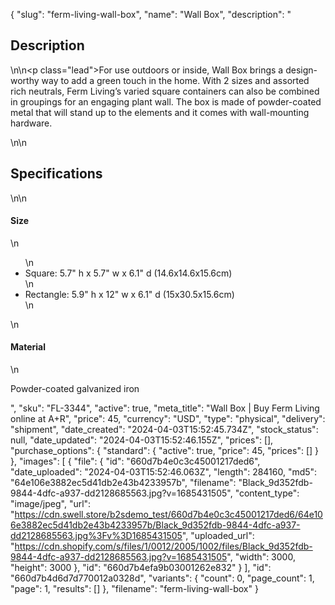 {
  "slug": "ferm-living-wall-box",
  "name": "Wall Box",
  "description": "<h2>Description</h2>\n<!-- split -->\n<p class=\"lead\">For use outdoors or inside, Wall Box brings a design-worthy way to add a green touch in the home. With 2 sizes and assorted rich neutrals, Ferm Living’s varied square containers can also be combined in groupings for an engaging plant wall. The box is made of powder-coated metal that will stand up to the elements and it comes with wall-mounting hardware.</p>\n<!-- split -->\n<h2>Specifications</h2>\n<!-- split -->\n<h4>Size</h4>\n<ul>\n<li>Square: 5.7\" h x 5.7\" w x 6.1\" d (14.6x14.6x15.6cm)</li>\n<li>Rectangle: 5.9\" h x 12\" w x 6.1\" d (15x30.5x15.6cm)</li>\n</ul>\n<h4>Material</h4>\n<p>Powder-coated galvanized iron</p>",
  "sku": "FL-3344",
  "active": true,
  "meta_title": "Wall Box | Buy Ferm Living online at A+R",
  "price": 45,
  "currency": "USD",
  "type": "physical",
  "delivery": "shipment",
  "date_created": "2024-04-03T15:52:45.734Z",
  "stock_status": null,
  "date_updated": "2024-04-03T15:52:46.155Z",
  "prices": [],
  "purchase_options": {
    "standard": {
      "active": true,
      "price": 45,
      "prices": []
    }
  },
  "images": [
    {
      "file": {
        "id": "660d7b4e0c3c45001217ded6",
        "date_uploaded": "2024-04-03T15:52:46.063Z",
        "length": 284160,
        "md5": "64e106e3882ec5d41db2e43b4233957b",
        "filename": "Black_9d352fdb-9844-4dfc-a937-dd2128685563.jpg?v=1685431505",
        "content_type": "image/jpeg",
        "url": "https://cdn.swell.store/b2sdemo_test/660d7b4e0c3c45001217ded6/64e106e3882ec5d41db2e43b4233957b/Black_9d352fdb-9844-4dfc-a937-dd2128685563.jpg%3Fv%3D1685431505",
        "uploaded_url": "https://cdn.shopify.com/s/files/1/0012/2005/1002/files/Black_9d352fdb-9844-4dfc-a937-dd2128685563.jpg?v=1685431505",
        "width": 3000,
        "height": 3000
      },
      "id": "660d7b4efa9b03001262e832"
    }
  ],
  "id": "660d7b4d6d7d770012a0328d",
  "variants": {
    "count": 0,
    "page_count": 1,
    "page": 1,
    "results": []
  },
  "filename": "ferm-living-wall-box"
}
